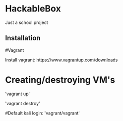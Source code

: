 # HackableBox
Just a school project 

## Installation

#Vagrant 

Install vagrant: https://www.vagrantup.com/downloads

# Creating/destroying VM's 

'vagrant up'

'vagrant destroy'

#Default kali login: 'vagrant/vagrant'

